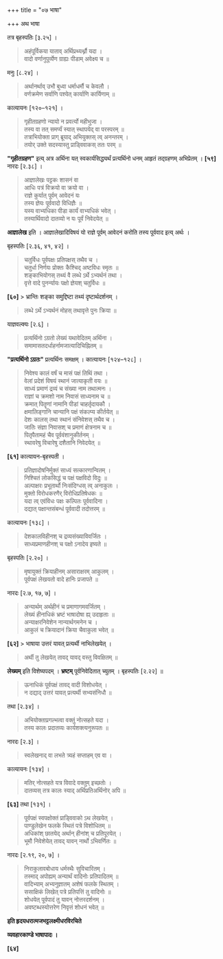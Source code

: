 +++
title = "०७ भाषा"

+++
अथ भाषा

तत्र बृहस्पतिः [३.२५] ।

> अहंपूर्विकया याताव् अर्थिप्रथ्यर्थ्नौ यदा ।  
> वादो वर्णानुपूर्व्येण ग्राह्यः पीडाम् अवेक्ष्य च ॥

मनुः [८.२४] ।

> अर्थानर्थाव् उभौ बुध्वा धर्माधर्मौ च केवलौ ।  
> वर्णक्रमेण सर्वाणि पश्येत् कार्याणि कार्यिणाम् ॥

कात्यायनः [१२०–१२१] ।

> गृहीतग्रहणो न्यायो न प्रवर्त्यो महीभुजा ।  
> तस्य वा तत् समर्प्यं स्यात् स्थापयेद् वा परस्परम् ॥  
> तत्राभियोक्ता प्राग् ब्रूयाद् अभियुक्तस् त्व् अनन्तरम् ।  
> तयोर् उक्ते सदस्यास्तु प्राड्विवाकस् ततः परम् ॥

**"गृहीतग्रहण"** इत्य् अत्र अर्थिना यत् स्वकार्यसिद्ध्यर्थं प्रत्यर्थिनो धनम् आहृतं तद्ग्रहणम् अभिप्रेतम् । **[५९]** नारदः [२.३८] ।

> आज्ञालेखः पट्टकः शासनं वा  
> आधिः पत्रं विक्रयो वा क्रयो वा ।  
> राज्ञे कुर्यात् पूर्वम् आवेदनं यः   
> तस्य ज्ञेयः पूर्ववादो विधिज्ञैः ॥  
> यस्य वाभ्यधिका पीडा कार्यं वाभ्यधिकं भवेत् ।  
> तस्यार्थिवादो दातव्यो न यः पूर्वं निवेदयेत् ॥

**आज्ञालेख** इति । आज्ञालेखादिविषयं यो राज्ञे पूर्वम् आवेदनं करोति तस्य पूर्ववाद इत्य् अर्थः ।

बृहस्पतिः [२.३६, ४१, ४२] ।

> चतुर्विधः पूर्वपक्षः प्रतिपक्षस् तथैव च ।  
> चतुर्धा निर्णयः प्रोक्तः कैश्चिद् अष्टविधः स्मृतः ॥  
> शङ्काभियोगस् तथ्यं वै लब्धे ऽर्थे ऽभ्यर्थनं तथा ।  
> वृत्ते वादे पुनर्न्यायः पक्षो ज्ञेयश् चतुर्विधः ॥

**[६०]** > भ्रान्तिः शङ्का समुद्दिष्टा तथ्यं दृष्टार्थदर्शनम् ।  
> लब्धे ऽर्थे ऽभ्यर्थनं मोहस् तथावृत्ते पुनः क्रिया ॥

याज्ञवल्क्यः [२.६] ।

> प्रत्यर्थिनो ऽग्रतो लेख्यं यथावेदितम् अर्थिना ।  
> समामासतदर्धाहर्नामजात्यादिचिह्नितम् ॥

**"प्रत्यर्थिनो ऽग्रतः"** प्रत्यर्थिनः समक्षम् । कात्यायनः [१२४–१२८] ।

> निवेश्य कालं वर्षं च मासं पक्षं तिथिं तथा ।  
> वेलां प्रदेशं विषयं स्थानं जात्याकृती वयः ॥  
> साध्यं प्रमाणं द्रव्यं च संख्या नाम तथात्मनः ।  
> राज्ञां च क्रमशो नाम निवासं साध्यनाम च ॥  
> क्रमात् पितॄणां नामानि पीडां चाहर्तृदायकौ ।  
> क्षमालिङ्गानि चान्यानि पक्षं संकल्प्य कीर्तयेत् ॥  
> देशः कालस् तथा स्थानं संनिवेशस् तथैव च ।  
> जातिः संज्ञा निवासश् च प्रमाणं क्षेत्रनाम च ॥  
> पितृपैतामहं चैव पूर्ववंशानुकीर्तनम् ।  
> स्थावरेषु विचारेषु दशैतानि निवेदयेत् ॥

**[६१]** कात्यायन-बृहस्पती ।

> प्रतिज्ञादोषनिर्मुक्तं साध्यं सत्कारणान्वितम् ।  
> निश्चितं लोकसिद्धं च पक्षं पक्षविदो विदुः ॥  
> अल्पाक्षरः प्रभूतार्थो निःसंदिग्धस् त्व् अनाकुलः ।  
> मुक्तो विरोधकरणैर् विरोधिप्रतिषेधकः ॥  
> यदा त्व् एवंविधः पक्षः कल्पितः पूर्ववादिना ।  
> दद्यात् पक्षान्तसंबन्धं पूर्ववादी तदोत्तरम् ॥

कात्यायनः [१३८] ।

> देशकालविहीनश् च द्रव्यसंख्याविवर्जितः ।  
> साध्यप्रमाणहीनश् च पक्षो ऽनादेय इष्यते ॥

बृहस्पतिः [२.२०] ।

> मृषायुक्तं क्रियाहीनम् असाराक्षरम् आकुलम् ।  
> पूर्वपक्षं लेखयतो वादे हानिः प्रजापते ॥

नारदः [२.७, १७, ७] ।

> अन्यार्थम् अर्थहीनं च प्रमाणागमवर्जितम् ।  
> लेख्यं हीनाधिकं भ्रष्टं भाषादोषा ह्य् उदाहृताः ॥  
> अन्याक्षरनिवेशेन नान्यार्थगमनेन च ।  
> आकुलं च क्रियादानं क्रिया चैवाकुला भवेत् ॥

**[६२]** > भाषाया उत्तरं यावत् प्रत्यर्थी नाभिलेखयेत् ।  
> अर्थी तु लेखयेत् तावद् यावद् वस्तु विवक्षितम् ॥

**लेख्यम्** इति विशेष्यपदम् । **भ्रष्टम्** पूर्वनिवेदितात् च्युतम् । बृहस्पतिः [२.२२] ॥

> ऊनाधिकं पूर्वपक्षं तावद् वादी विशोधयेत् ।  
> न दद्याद् उत्तरं यावत् प्रत्यर्थी सभ्यसंनिधौ ॥

तथा [२.३४] ।

> अभियोक्ताप्रगल्भत्वा वक्तुं नोत्सहते यदा ।  
> तस्य कालः प्रदातव्यः कार्यशक्त्यनुरूपतः ॥

नारदः [२.३] ।

> स्वलेखनाद् वा लभते त्र्यहं सप्ताहम् एव वा ।

कात्यायनः [१३४] ।

> मतिर् नोत्सहते यत्र विवादे वक्तुम् इच्छतोः ।  
> दातव्यस् तत्र कालः स्याद् अर्थिप्रतिअर्थिनोर् अपि ॥

**[६३]** तथा [१३१] ।

> पूर्वपक्षं स्वपक्षोक्तं प्राड्विवाको ऽथ लेखयेत् ।  
> पाण्डुलेखेन फलके स्थितं पत्रे विशोधितम् ॥  
> अधिकांश् छातयेद् अर्थान् हीनांश् च प्रतिपूरयेत् ।  
> भूमौ निवेशेयेत् तावद् यावन् नार्थो ऽभिवर्णितः  ॥

नारदः [२.१९, २०, ७] ।

> निराकुलावबोधाय धर्मस्थैः सुविचारितम् ।  
> तस्माद् अपोह्यम् अन्यार्थं वादिनोः प्रतिपादितम् ॥  
> वादिभ्याम् अभ्यनुज्ञातम् अशेषं फलके स्थितम् ।  
> ससाक्षिकं लिखेत् पत्रे प्रतिपत्तिं तु वादिनोः ॥  
> शोधयेत् पूर्वपादं तु यावन् नोत्तरदर्शनम् ।  
> अवष्टब्धस्योत्तरेण निवृत्तं शोधनं भवेत् ॥

**इति हृदयधरात्मजभट्टलक्ष्मीधरविरचिते**

**व्यवहारकाण्डे भाषापादः ।**

**[६४]**